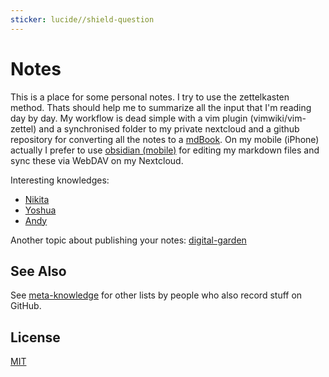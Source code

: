 ```yaml
---
sticker: lucide//shield-question
---
```

# Notes

This is a place for some personal notes. I try to use the zettelkasten method. Thats should help me to summarize all the input that I'm reading day by day. My workflow is dead simple with a vim plugin (vimwiki/vim-zettel) and a synchronised folder to my private nextcloud and a github repository for converting all the notes to a [mdBook](https://github.com/rust-lang/mdBook). On my mobile (iPhone) actually I prefer to use [obsidian (mobile)](obsidian.md) for editing my markdown files and sync these via WebDAV on my Nextcloud.

Interesting knowledges:

* [Nikita](https://github.com/nikitavoloboev/knowledge)
* [Yoshua](https://github.com/yoshuawuyts/notes)
* [Andy](https://notes.andymatuschak.org/About_these_notes)

Another topic about publishing your notes: [digital-garden](https://github.com/MaggieAppleton/digital-gardeners)

## See Also

See [meta-knowledge](https://github.com/RichardLitt/meta-knowledge) for other
lists by people who also record stuff on GitHub.

## License

[MIT](https://tldrlegal.com/license/mit-license)